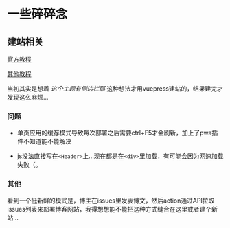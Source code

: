 # 一些碎碎念

## 建站相关

[官方教程](https://v1.vuepress.vuejs.org/zh/guide/getting-started.html)

[其他教程](https://segmentfault.com/a/1190000017055963)

当初其实是想着 <i>这个主题有侧边栏耶</i> 这种想法才用vuepress建站的，结果建完才发现这么麻烦...

### 问题

* 单页应用的缓存模式导致每次部署之后需要ctrl+F5才会刷新，加上了pwa插件不知道能不能解决

* js没法直接写在`<Header>`上...现在都是在`<div>`里加载，有可能会因为网速加载失败（。


### 其他

看到一个挺新鲜的模式是，博主在issues里发表博文，然后action通过API拉取issues列表来部署博客网站，我得想想能不能把这种方式缝合在这里或者建个新站...
